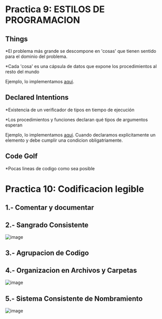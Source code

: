 
# Practica 9: ESTILOS DE PROGRAMACION

## Things

*El problema más grande se descompone en 'cosas' que tienen sentido para el dominio del problema.

*Cada 'cosa' es una cápsula de datos que expone los procedimientos al resto del mundo

Ejemplo, lo implementamos [aqui](https://github.com/GiedraAlexandra19/Final_Project_Software_Engineer/blob/main/Evento.py).


## Declared Intentions

*Existencia de un verificador de tipos en tiempo de ejecución

*Los procedimientos y funciones declaran qué tipos de argumentos esperan

Ejemplo, lo implementamos [aqui](https://github.com/GiedraAlexandra19/Final_Project_Software_Engineer/blob/main/Evento.py).
Cuando declaramos explicitamente un elemento y debe cumplir una condicion obligatriamente.

## Code Golf

*Pocas lineas de codigo como sea posible


# Practica 10: Codificacion legible

## 1.- Comentar y documentar

## 2.- Sangrado Consistente
![image](https://user-images.githubusercontent.com/83047121/185671822-d0d27953-9030-40b1-98c7-cd075fcf5bb5.png)

## 3.- Agrupacion de Codigo

## 4.- Organizacion en Archivos y Carpetas
![image](https://user-images.githubusercontent.com/83047121/185671865-d0ab1788-ef2c-406d-8a49-fb02f95eb1eb.png)

## 5.- Sistema Consistente de Nombramiento

![image](https://user-images.githubusercontent.com/83047121/185671621-16b5c762-c2ba-4e1b-a346-6b98c18a2efd.png)

